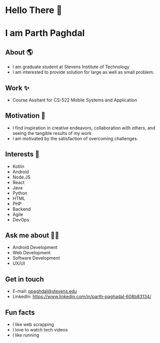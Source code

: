 # Hello There 👋
# I am Parth Paghdal

## About 🌎
- I am graduate student at Stevens Institute of Technology
- I am interested to provide solution for large as well as small problem.

## Work ✨
- Course Assitant for CS-522 Mobile Systems and Application

## Motivation 💪
-  I find inspiration in creative endeavors, collaboration with others, and seeing the tangible results of my work
- I am motivated by the satisfaction of overcoming challenges.

## Interests 🧩
- Kotlin
- Android
- Node.JS
- React
- Java
- Python
- HTML
- PHP
- Backend
- Agile
- DevOps

## Ask me about 🙋‍♂️
- Android Development
- Web Development
- Software Development
- UX/UI

## Get in touch
- E-mail: ppaghdal@stevens.edu
- LinkedIn: https://www.linkedin.com/in/parth-paghadal-608b83134/

## Fun facts
- I like web scrapping
- I love to watch tech videos 
- I like running 
